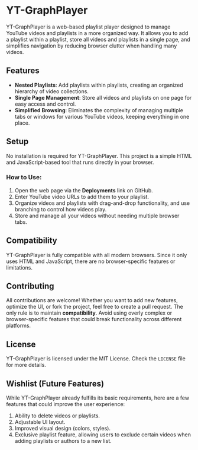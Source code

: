 # YT-GraphPlayer

YT-GraphPlayer is a web-based playlist player designed to manage YouTube videos and playlists in a more organized way. It allows you to add a playlist within a playlist, store all videos and playlists in a single page, and simplifies navigation by reducing browser clutter when handling many videos.

## Features

-   **Nested Playlists**: Add playlists within playlists, creating an organized hierarchy of video collections.
-   **Single Page Management**: Store all videos and playlists on one page for easy access and control.
-   **Simplified Browsing**: Eliminates the complexity of managing multiple tabs or windows for various YouTube videos, keeping everything in one place.

## Setup

No installation is required for YT-GraphPlayer. This project is a simple HTML and JavaScript-based tool that runs directly in your browser.

### How to Use:

1. Open the web page via the **Deployments** link on GitHub.
2. Enter YouTube video URLs to add them to your playlist.
3. Organize videos and playlists with drag-and-drop functionality, and use branching to control how videos play.
4. Store and manage all your videos without needing multiple browser tabs.

## Compatibility

YT-GraphPlayer is fully compatible with all modern browsers. Since it only uses HTML and JavaScript, there are no browser-specific features or limitations.

## Contributing

All contributions are welcome! Whether you want to add new features, optimize the UI, or fork the project, feel free to create a pull request. The only rule is to maintain **compatibility**. Avoid using overly complex or browser-specific features that could break functionality across different platforms.

## License

YT-GraphPlayer is licensed under the MIT License. Check the `LICENSE` file for more details.

## Wishlist (Future Features)

While YT-GraphPlayer already fulfills its basic requirements, here are a few features that could improve the user experience:

1. Ability to delete videos or playlists.
2. Adjustable UI layout.
3. Improved visual design (colors, styles).
4. Exclusive playlist feature, allowing users to exclude certain videos when adding playlists or authors to a new list.
